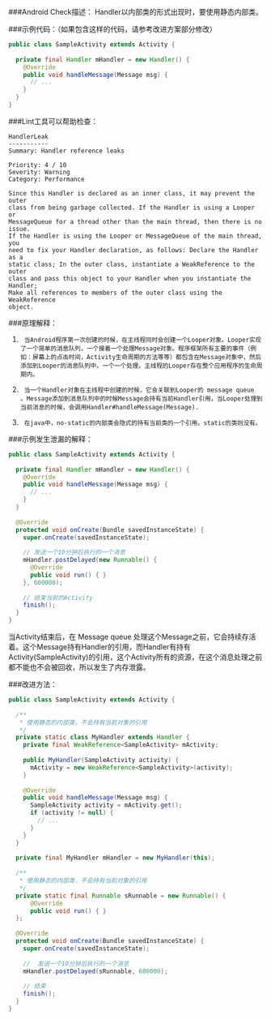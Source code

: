 
###Android Check描述：
	Handler以内部类的形式出现时，要使用静态内部类。

###示例代码：（如果包含这样的代码，请参考改进方案部分修改）

``` java
public class SampleActivity extends Activity { 
 
  private final Handler mHandler = new Handler() { 
    @Override 
    public void handleMessage(Message msg) { 
      // ...  
    } 
  } 
} 
```
###Lint工具可以帮助检查：

```
HandlerLeak
-----------
Summary: Handler reference leaks

Priority: 4 / 10
Severity: Warning
Category: Performance

Since this Handler is declared as an inner class, it may prevent the outer
class from being garbage collected. If the Handler is using a Looper or
MessageQueue for a thread other than the main thread, then there is no issue.
If the Handler is using the Looper or MessageQueue of the main thread, you
need to fix your Handler declaration, as follows: Declare the Handler as a
static class; In the outer class, instantiate a WeakReference to the outer
class and pass this object to your Handler when you instantiate the Handler;
Make all references to members of the outer class using the WeakReference
object.
```

###原理解释：
1.      当Android程序第一次创建的时候，在主线程同时会创建一个Looper对象。Looper实现了一个简单的消息队列，一个接着一个处理Message对象。程序框架所有主要的事件（例如：屏幕上的点击时间，Activity生命周期的方法等等）都包含在Message对象中，然后添加到Looper的消息队列中，一个一个处理。主线程的Looper存在整个应用程序的生命周期内。

1.      当一个Handler对象在主线程中创建的时候，它会关联到Looper的 message queue 。Message添加到消息队列中的时候Message会持有当前Handler引用，当Looper处理到当前消息的时候，会调用Handler#handleMessage(Message).

1.      在java中，no-static的内部类会隐式的持有当前类的一个引用。static的类则没有。 

    
###示例发生泄漏的解释：
```java
public class SampleActivity extends Activity { 
 
  private final Handler mHandler = new Handler() { 
    @Override 
    public void handleMessage(Message msg) { 
      // ... 
    } 
  } 
 
  @Override 
  protected void onCreate(Bundle savedInstanceState) { 
    super.onCreate(savedInstanceState); 
 
    // 发送一个10分钟后执行的一个消息 
    mHandler.postDelayed(new Runnable() { 
      @Override 
      public void run() { } 
    }, 600000); 
 
    // 结束当前的Activity 
    finish(); 
  } 
} 
```
当Activity结束后，在 Message queue 处理这个Message之前，它会持续存活着。这个Message持有Handler的引用，而Handler有持有Activity(SampleActivity)的引用，这个Activity所有的资源，在这个消息处理之前都不能也不会被回收，所以发生了内存泄露。

###改进方法：
```java
public class SampleActivity extends Activity { 
 
  /** 
   * 使用静态的内部类，不会持有当前对象的引用 
   */ 
  private static class MyHandler extends Handler { 
    private final WeakReference<SampleActivity> mActivity; 
 
    public MyHandler(SampleActivity activity) { 
      mActivity = new WeakReference<SampleActivity>(activity); 
    } 
 
    @Override 
    public void handleMessage(Message msg) { 
      SampleActivity activity = mActivity.get(); 
      if (activity != null) { 
        // ... 
      } 
    } 
  } 
 
  private final MyHandler mHandler = new MyHandler(this); 
 
  /** 
   * 使用静态的内部类，不会持有当前对象的引用 
   */ 
  private static final Runnable sRunnable = new Runnable() { 
      @Override 
      public void run() { } 
  }; 
 
  @Override 
  protected void onCreate(Bundle savedInstanceState) { 
    super.onCreate(savedInstanceState); 
 
    //  发送一个10分钟后执行的一个消息 
    mHandler.postDelayed(sRunnable, 600000); 
 
    // 结束 
    finish(); 
  } 
} 
```




